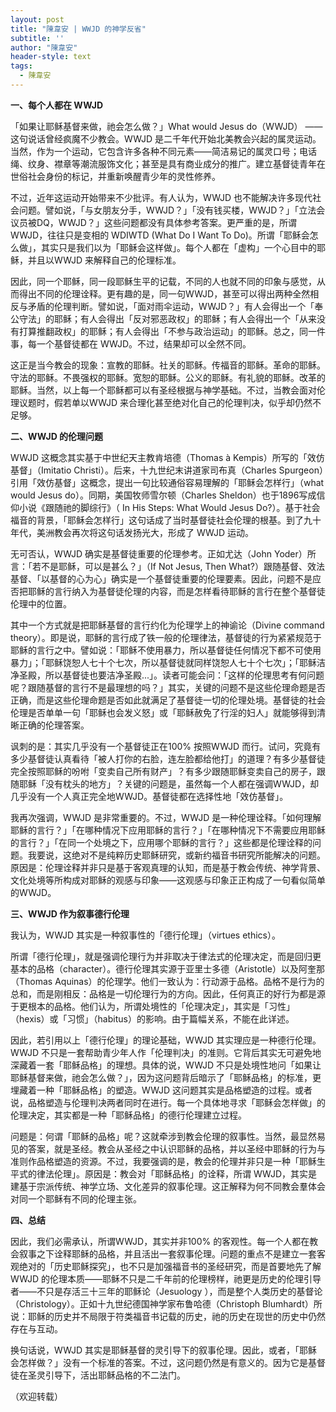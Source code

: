 ```yaml
---
layout: post
title: "陳韋安 | WWJD 的神学反省"
subtitle: ''
author: "陳韋安"
header-style: text
tags:
  - 陳韋安
---
```


**一、每个人都在 WWJD**

「如果让耶稣基督来做，祂会怎么做？」What would Jesus do（WWJD） ——这句说话曾经疯魔不少教会。WWJD 是二千年代开始北美教会兴起的属灵运动。当然，作为一个运动，它包含许多各种不同元素——简洁易记的属灵口号；电话绳、纹身、襟章等潮流服饰文化；甚至是具有商业成分的推广。建立基督徒青年在世俗社会身份的标记，并重新唤醒青少年的灵性修养。

不过，近年这运动开始带来不少批评。有人认为，WWJD 也不能解决许多现代社会问题。譬如说，「与女朋友分手，WWJD？」「没有钱买楼，WWJD？」「立法会议员被DQ，WWJD？」这些问题都没有具体参考答案。更严重的是，所谓 WWJD，往往只是变相的 WDIWTD (What Do I Want To Do)。所谓「耶稣会怎么做」，其实只是我们以为「耶稣会这样做」。每个人都在「虚构」一个心目中的耶稣，并且以WWJD 来解释自己的伦理标准。

因此，同一个耶稣，同一段耶稣生平的记载，不同的人也就不同的印象与感觉，从而得出不同的伦理诠释。更有趣的是，同一句WWJD，甚至可以得出两种全然相反与矛盾的伦理判断。譬如说，「面对雨伞运动，WWJD？」有人会得出一个「奉公守法」的耶稣；有人会得出「反对邪恶政权」的耶稣；有人会得出一个「从来没有打算推翻政权」的耶稣；有人会得出「不参与政治运动」的耶稣。总之，同一件事，每一个基督徒都在 WWJD。不过，结果却可以全然不同。

这正是当今教会的现象：宣教的耶稣。社关的耶稣。传福音的耶稣。革命的耶稣。守法的耶稣。不畏强权的耶稣。宽恕的耶稣。公义的耶稣。有礼貌的耶稣。改革的耶稣。当然，以上每一个耶稣都可以有圣经根据与神学基础。不过，当教会面对伦理议题时，假若单以WWJD 来合理化甚至绝对化自己的伦理判决，似乎却仍然不足够。

**二、WWJD 的伦理问题**

WWJD 这概念其实基于中世纪天主教肯培德（Thomas à Kempis）所写的「效仿基督」（Imitatio Christi）。后来，十九世纪末讲道家司布真（Charles Spurgeon）引用「效仿基督」这概念，提出一句比较通俗容易理解的「耶稣会怎样行」（what would Jesus do）。同期，美国牧师雪尔顿（Charles Sheldon）也于1896写成信仰小说《跟随祂的脚综行》（ In His Steps: What Would Jesus Do?）。基于社会福音的背景，「耶稣会怎样行」这句话成了当时基督徒社会伦理的根基。到了九十年代，美洲教会再次将这句话发扬光大，形成了 WWJD 运动。

无可否认，WWJD 确实是基督徒重要的伦理参考。正如尤达（John Yoder）所言：「若不是耶稣，可以是甚么？」（If Not Jesus, Then What?）跟随基督、效法基督、「以基督的心为心」确实是一个基督徒重要的伦理要素。因此，问题不是应否把耶稣的言行纳入为基督徒伦理的内容，而是怎样看待耶稣的言行在整个基督徒伦理中的位置。

其中一个方式就是把耶稣基督的言行约化为伦理学上的神谕论（Divine command theory）。即是说，耶稣的言行成了铁一般的伦理律法，基督徒的行为紧紧规范于耶稣的言行之中。譬如说：「耶稣不使用暴力，所以基督徒任何情况下都不可使用暴力」；「耶稣饶恕人七十个七次，所以基督徒就同样饶恕人七十个七次」；「耶稣洁净圣殿，所以基督徒也要洁净圣殿...」。读者可能会问：「这样的伦理思考有何问题呢？跟随基督的言行不是最理想的吗？」其实，关键的问题不是这些伦理命题是否正确，而是这些伦理命题是否如此就满足了基督徒一切的伦理处境。基督徒的社会伦理是否单单一句「耶稣也会发义怒」或「耶稣赦免了行淫的妇人」就能够得到清晰正确的伦理答案。

讽刺的是：其实几乎没有一个基督徒正在100% 按照WWJD 而行。试问，究竟有多少基督徒认真看待「被人打你的右脸，连左脸都给他打」的道理？有多少基督徒完全按照耶稣的吩咐「变卖自己所有财产」？有多少跟随耶稣变卖自己的房子，跟随耶稣「没有枕头的地方」？关键的问题是，虽然每一个人都在强调WWJD，却几乎没有一个人真正完全地WWJD。基督徒都在选择性地「效仿基督」。

我再次强调，WWJD 是非常重要的。不过，WWJD 是一种伦理诠释。「如何理解耶稣的言行？」「在哪种情况下应用耶稣的言行？」「在哪种情况下不需要应用耶稣的言行？」「在同一个处境之下，应用哪个耶稣的言行？」这些都是伦理诠释的问题。我要说，这绝对不是纯粹历史耶稣研究，或新约福音书研究所能解决的问题。原因是：伦理诠释并非只是基于客观真理的认知，而是基于教会传统、神学背景、文化处境等所构成对耶稣的观感与印象——这观感与印象正正构成了一句看似简单的WWJD。

**三、WWJD 作为叙事德行伦理**

我认为，WWJD 其实是一种叙事性的「德行伦理」（virtues ethics）。

所谓「德行伦理」，就是强调伦理行为并非取决于律法式的伦理决定，而是回归更基本的品格（character）。德行伦理其实源于亚里士多德（Aristotle）以及阿奎那（Thomas Aquinas）的伦理学。他们一致认为：行动源于品格。品格不是行为的总和，而是刚相反：品格是一切伦理行为的方向。因此，任何真正的好行为都是源于更根本的品格。他们认为，所谓处境性的「伦理决定」，其实是「习性」 （hexis）或「习惯」（habitus）的影响。由于篇幅关系，不能在此详述。

因此，若引用以上「德行伦理」的理论基础，WWJD 其实理应是一种德行伦理。WWJD 不只是一套帮助青少年人作「伦理判决」的准则。它背后其实无可避免地深藏着一套「耶稣品格」的理想。具体的说，WWJD 不只是处境性地问「如果让耶稣基督来做，祂会怎么做？」，因为这问题背后暗示了「耶稣品格」的标准，更埋藏着一种「耶稣品格」的塑造。WWJD 这问题其实是品格塑造的过程。或者说，品格塑造与伦理判决两者同时在进行。每一个具体地寻求「耶稣会怎样做」的伦理决定，其实都是一种「耶稣品格」的德行伦理建立过程。

问题是：何谓「耶稣的品格」呢？这就牵涉到教会伦理的叙事性。当然，最显然易见的答案，就是圣经。教会从圣经之中认识耶稣的品格，并以圣经中耶稣的行为与准则作品格塑造的资源。不过，我要强调的是，教会的伦理并非只是一种「耶稣生平式的律法伦理」。原因是：教会对「耶稣品格」的诠释，所谓 WWJD，其实是建基于宗派传统、神学立场、文化差异的叙事伦理。这正解释为何不同教会羣体会对同一个耶稣有不同的伦理主张。

**四、总结**

因此，我们必需承认，所谓WWJD，其实并非100% 的客观性。每一个人都在教会叙事之下诠释耶稣的品格，并且活出一套叙事伦理。问题的重点不是建立一套客观绝对的「历史耶稣探究」，也不只是加强福音书的圣经研究，而是首要地先了解WWJD 的伦理本质——耶稣不只是二千年前的伦理榜样，祂更是历史的伦理引导者——不只是存活三十三年的耶稣论（Jesuology ），而是整个人类历史的基督论（Christology）。正如十九世纪德国神学家布鲁哈德（Christoph Blumhardt）所说：耶稣的历史并不局限于符类福音书记载的历史，祂的历史在现世的历史中仍然存在与互动。

换句话说，WWJD 其实是耶稣基督的灵引导下的叙事伦理。因此，或者，「耶稣会怎样做？」没有一个标准的答案。不过，这问题仍然是有意义的。因为它是基督徒在圣灵引导下，活出耶稣品格的不二法门。

（欢迎转载）


